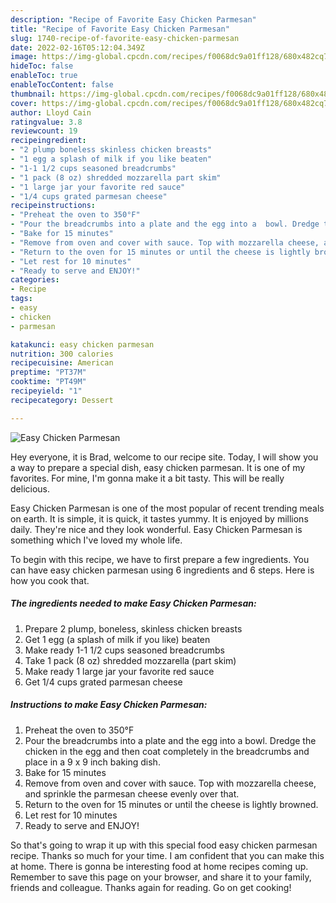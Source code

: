 ```yaml
---
description: "Recipe of Favorite Easy Chicken Parmesan"
title: "Recipe of Favorite Easy Chicken Parmesan"
slug: 1740-recipe-of-favorite-easy-chicken-parmesan
date: 2022-02-16T05:12:04.349Z
image: https://img-global.cpcdn.com/recipes/f0068dc9a01ff128/680x482cq70/easy-chicken-parmesan-recipe-main-photo.jpg
hideToc: false
enableToc: true
enableTocContent: false
thumbnail: https://img-global.cpcdn.com/recipes/f0068dc9a01ff128/680x482cq70/easy-chicken-parmesan-recipe-main-photo.jpg
cover: https://img-global.cpcdn.com/recipes/f0068dc9a01ff128/680x482cq70/easy-chicken-parmesan-recipe-main-photo.jpg
author: Lloyd Cain
ratingvalue: 3.8
reviewcount: 19
recipeingredient:
- "2 plump boneless skinless chicken breasts"
- "1 egg a splash of milk if you like beaten"
- "1-1 1/2 cups seasoned breadcrumbs"
- "1 pack (8 oz) shredded mozzarella part skim"
- "1 large jar your favorite red sauce"
- "1/4 cups grated parmesan cheese"
recipeinstructions:
- "Preheat the oven to 350°F"
- "Pour the breadcrumbs into a plate and the egg into a  bowl. Dredge the chicken in the egg and then coat completely in the breadcrumbs and place in a 9 x 9 inch baking dish."
- "Bake for 15 minutes"
- "Remove from oven and cover with sauce. Top with mozzarella cheese, and sprinkle the parmesan cheese evenly over that."
- "Return to the oven for 15 minutes or until the cheese is lightly browned."
- "Let rest for 10 minutes"
- "Ready to serve and ENJOY!"
categories:
- Recipe
tags:
- easy
- chicken
- parmesan

katakunci: easy chicken parmesan 
nutrition: 300 calories
recipecuisine: American
preptime: "PT37M"
cooktime: "PT49M"
recipeyield: "1"
recipecategory: Dessert

---
```



![Easy Chicken Parmesan](https://img-global.cpcdn.com/recipes/f0068dc9a01ff128/680x482cq70/easy-chicken-parmesan-recipe-main-photo.jpg)

Hey everyone, it is Brad, welcome to our recipe site. Today, I will show you a way to prepare a special dish, easy chicken parmesan. It is one of my favorites. For mine, I'm gonna make it a bit tasty. This will be really delicious.



Easy Chicken Parmesan is one of the most popular of recent trending meals on earth. It is simple, it is quick, it tastes yummy. It is enjoyed by millions daily. They're nice and they look wonderful. Easy Chicken Parmesan is something which I've loved my whole life.


To begin with this recipe, we have to first prepare a few ingredients. You can have easy chicken parmesan using 6 ingredients and 6 steps. Here is how you cook that.

<!--inarticleads1-->

##### The ingredients needed to make Easy Chicken Parmesan:

1. Prepare 2 plump, boneless, skinless chicken breasts
1. Get 1 egg (a splash of milk if you like) beaten
1. Make ready 1-1 1/2 cups seasoned breadcrumbs
1. Take 1 pack (8 oz) shredded mozzarella (part skim)
1. Make ready 1 large jar your favorite red sauce
1. Get 1/4 cups grated parmesan cheese




<!--inarticleads2-->

##### Instructions to make Easy Chicken Parmesan:

1. Preheat the oven to 350°F
1. Pour the breadcrumbs into a plate and the egg into a  bowl. Dredge the chicken in the egg and then coat completely in the breadcrumbs and place in a 9 x 9 inch baking dish.
1. Bake for 15 minutes
1. Remove from oven and cover with sauce. Top with mozzarella cheese, and sprinkle the parmesan cheese evenly over that.
1. Return to the oven for 15 minutes or until the cheese is lightly browned.
1. Let rest for 10 minutes
1. Ready to serve and ENJOY!



So that's going to wrap it up with this special food easy chicken parmesan recipe. Thanks so much for your time. I am confident that you can make this at home. There is gonna be interesting food at home recipes coming up. Remember to save this page on your browser, and share it to your family, friends and colleague. Thanks again for reading. Go on get cooking!
